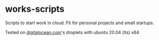 # works-scripts
Scripts to start work in cloud. Fit for personal projects and small startups.

Tested on [digitalocean.com](digitalocean.com)'s droplets with ubuntu 20.04 (lts) x64